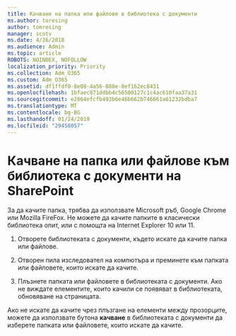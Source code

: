 ```yaml
---
title: Качване на папка или файлове в библиотека с документи
ms.author: toresing
author: tomresing
manager: scotv
ms.date: 4/26/2018
ms.audience: Admin
ms.topic: article
ROBOTS: NOINDEX, NOFOLLOW
localization_priority: Priority
ms.collection: Adm_O365
ms.custom: Adm_O365
ms.assetid: df1ffdf0-8e08-4a56-880e-8ef162ec8431
ms.openlocfilehash: 1bfaec871ddbb4c56500127c1c4ac610faa37a31
ms.sourcegitcommit: e2864efcfb493b6e46b662b746661a61232bdba7
ms.translationtype: MT
ms.contentlocale: bg-BG
ms.lasthandoff: 01/24/2019
ms.locfileid: "29458057"
---
```

# <a name="upload-a-folder-or-files-to-a-sharepoint-document-library"></a>Качване на папка или файлове към библиотека с документи на SharePoint

За да качите папка, трябва да използвате Microsoft ръб, Google Chrome или Mozilla FireFox. Не можете да качите папките в класически библиотека опит, или с помощта на Internet Explorer 10 или 11.
  
1. Отворете библиотеката с документи, където искате да качите папка или файлове.
    
2. Отворен пила изследовател на компютъра и преминете към папката или файловете, които искате да качите.
    
3. Плъзнете папката или файловете в библиотеката с документи. Ако не виждате елементите, които качили се появяват в библиотеката, обновяване на страницата. 
    
Ако не искате да качите чрез плъзгане на елементи между прозорците, можете да използвате бутона **качване** в библиотеката с документи да изберете папката или файловете, които искате да качите. 
  

